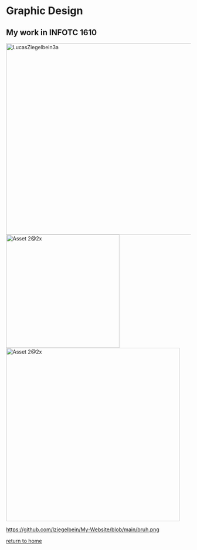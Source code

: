 # Graphic Design

## My work in INFOTC 1610


<img width="522" alt="LucasZiegelbein3a" src="https://user-images.githubusercontent.com/93022762/138541773-bca9cbb9-a37b-4cfa-973e-e8124ab05a8c.png">

<img width="309" alt="Asset 2@2x" src="https://user-images.githubusercontent.com/93022762/138541786-76c71ac7-0fcf-4c08-8e8c-f7225a2b0781.png">

<img width="473" alt="Asset 2@2x" src="https://user-images.githubusercontent.com/93022762/138541789-42ab45ec-1450-4b93-8f3d-1a63d6abb0ce.png">

https://github.com/lziegelbein/My-Website/blob/main/bruh.png

[return to home](./README.md)

